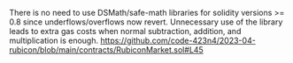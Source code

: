 There is no need to use DSMath/safe-math libraries for solidity versions >= 0.8 since underflows/overflows now revert. Unnecessary use of the library leads to extra gas costs when normal subtraction, addition, and multiplication is enough.
https://github.com/code-423n4/2023-04-rubicon/blob/main/contracts/RubiconMarket.sol#L45